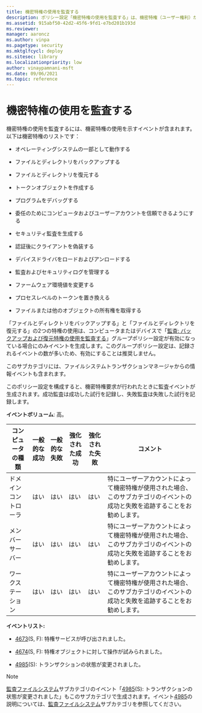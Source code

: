 ```yaml
---
title: 機密特権の使用を監査する
description: ポリシー設定「機密特権の使用を監査する」は、機密特権（ユーザー権利）が使用されたときにオペレーティングシステムが監査イベントを生成するかどうかを決定します。
ms.assetid: 915abf50-42d2-45f6-9fd1-e7bd201b193d
ms.reviewer: 
manager: aaroncz
ms.author: vinpa
ms.pagetype: security
ms.mktglfcycl: deploy
ms.sitesec: library
ms.localizationpriority: low
author: vinaypamnani-msft
ms.date: 09/06/2021
ms.topic: reference
---
```


# 機密特権の使用を監査する

機密特権の使用を監査するには、機密特権の使用を示すイベントが含まれます。以下は機密特権のリストです：

-   オペレーティングシステムの一部として動作する

-   ファイルとディレクトリをバックアップする

-   ファイルとディレクトリを復元する

-   トークンオブジェクトを作成する

-   プログラムをデバッグする

-   委任のためにコンピュータおよびユーザーアカウントを信頼できるようにする

-   セキュリティ監査を生成する

-   認証後にクライアントを偽装する

-   デバイスドライバをロードおよびアンロードする

-   監査およびセキュリティログを管理する

-   ファームウェア環境値を変更する

-   プロセスレベルのトークンを置き換える

-   ファイルまたは他のオブジェクトの所有権を取得する

「ファイルとディレクトリをバックアップする」と「ファイルとディレクトリを復元する」の2つの特権の使用は、コンピュータまたはデバイスで「[監査: バックアップおよび復元特権の使用を監査する](/previous-versions/windows/it-pro/windows-server-2012-R2-and-2012/jj852206(v=ws.11))」グループポリシー設定が有効になっている場合にのみイベントを生成します。このグループポリシー設定は、記録されるイベントの数が多いため、有効にすることは推奨しません。

このサブカテゴリには、ファイルシステムトランザクションマネージャからの情報イベントも含まれます。

このポリシー設定を構成すると、機密特権要求が行われたときに監査イベントが生成されます。成功監査は成功した試行を記録し、失敗監査は失敗した試行を記録します。

**イベントボリューム**: 高。

| コンピュータの種類 | 一般的な成功 | 一般的な失敗 | 強化された成功 | 強化された失敗 | コメント                                                                                                                                      |
|-------------------|-----------------|-----------------|------------------|------------------|-----------------------------------------------------------------------------------------------------------------------------------------------|
| ドメインコントローラ | はい             | はい             | はい              | はい              | 特にユーザーアカウントによって機密特権が使用された場合、このサブカテゴリのイベントの成功と失敗を追跡することをお勧めします。 |
| メンバーサーバー     | はい             | はい             | はい              | はい              | 特にユーザーアカウントによって機密特権が使用された場合、このサブカテゴリのイベントの成功と失敗を追跡することをお勧めします。 |
| ワークステーション   | はい             | はい             | はい              | はい              | 特にユーザーアカウントによって機密特権が使用された場合、このサブカテゴリのイベントの成功と失敗を追跡することをお勧めします。 |

**イベントリスト:**

-   [4673](event-4673.md)(S, F): 特権サービスが呼び出されました。

-   [4674](event-4674.md)(S, F): 特権オブジェクトに対して操作が試みられました。

-   [4985](event-4985.md)(S): トランザクションの状態が変更されました。

>[!NOTE] 
> [監査ファイルシステム](audit-file-system.md)サブカテゴリのイベント「[4985](event-4985.md)(S): トランザクションの状態が変更されました」もこのサブカテゴリで生成されます。イベント[4985](event-4985.md)の説明については、[監査ファイルシステム](audit-file-system.md)サブカテゴリを参照してください。
